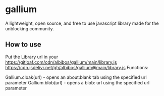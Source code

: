 # gallium
A lightweight, open source, and free to use javascript library made for the unblocking community.

## How to use
Put the Library url in your <head></head>
https://gitloaf.com/cdn/albibos/gallium/main/library.js
https://cdn.jsdelivr.net/gh/albibos/gallium@main/library.js
Functions:

Gallium.cloak(url) - opens an about:blank tab using the specified url parameter
Gallium.blob(url) - opens a blob: url using the specified url parameter
